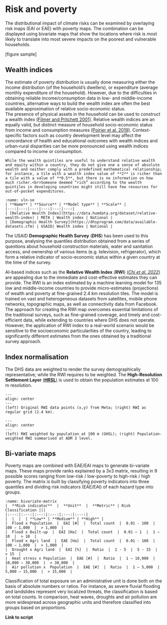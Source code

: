 # Risk and poverty

The distributional impact of climate risks can be examined by overlaying risk maps (EAI or EAE) with poverty maps.
The combination can be displayed using bivariate maps that show the locations where risk is most likely to translate into most severe impacts on the poorest and vulnerable households.

[figure sample]

## Wealth indices

The estimate of poverty distribution is usually done measuring either the income distribution (of the household’s dwellers), or expenditure (average monthly expenditure of the household). However, due to the difficulties in obtaining reliable income/consumption data in low- and middle-income countries, alternative ways to build the wealth index are often the best available approximation of relative socio-economic status.
<br>
The presence of physical assets in the household can be used to construct a wealth index [(Filmer and Pritchett 2001)](https://www.jstor.org/stable/3088292). Relative wealth indices are an equally valid, but distinct measure of household socio-economic status from income and consumption measures [(Poirier et al. 2019)](https://doi.org/10.1007/s11205-019-02187-9). Context-specific factors such as country development level may affect the concordance of health and educational outcomes with wealth indices and urban–rural disparities can be more pronounced using wealth indices compared to income or consumption.

```{caution}
While the wealth quintiles are useful to understand relative wealth and equity within a country, they do not give one a sense of absolute wealth and neither comply with a predefined mathematical relationship; for instance, a tile with a wealth index value of **2** is richer than a tile with a value of **0.5**, but there is no information on how much richer.<br>Someone deemed “rich” according to the wealth quintiles in developing countries might still have few resources for out-of-pocket expenditures.
```

```{table}
:name: vln-se
| **Name** | **Source** | **Model type** | **Scale** |
|---:|---:|---:|---:|---:|---:|
| [Relative Wealth Index](https://data.humdata.org/dataset/relative-wealth-index) | META | Wealth index | National |
| [Demographic Health Survey](https://dhsprogram.com/data/available-datasets.cfm) | USAID| Wealth index | National |
```

The USAID **Demographic Health Survey** (**DHS**) has been used to this purpose, analysing the quantiles distribution obtained from a series of questions about household construction materials, water and sanitation access, and ownership of various items (e.g. television, refrigerator), which form a relative indicator of socio-economic status within a given country at the time of the survey.

AI-based indices such as the **Relative Wealth Index** (**RWI**) [(*Chi et al. 2022*)](https://www.pnas.org/doi/10.1073/pnas.2113658119) are appealing due to the immediate and cost-effective estimates they can provide. The RWI is an index estimated by a machine learning model for 135 low and middle-income countries to provide micro-estimates (projections) of wealth and poverty at fine-grained 2.4 km resolution tiles. The model is trained on vast and heterogeneous datasets from satellites, mobile phone networks, topographic maps, as well as connectivity data from Facebook. The approach for creating the RWI map overcomes essential limitations of the traditional surveys, such as fine-grained coverage, and timely and cost-efficient data, while extending to countries where DHS does not operate. However, the application of RWI index to a real-world scenario would be sensitive to the socioeconomic particularities of the country, leading to significantly different estimates from the ones obtained by a traditional survey approach.

## Index normalisation

The DHS data are weighted to render the survey demographically representative; while the RWI requires to be weighted. The **High-Resolution Settlement Layer** [(**HRSL**)](https://arxiv.org/abs/1712.05839) is used to obtain the population estimates at 100 m resolution.

```{figure} images/rwi1.jpg
---
align: center
---
(left) Original RWI data points (x,y) from Meta; (right) RWI as regular grid (2.4 km).
```

```{figure} images/rwi2.jpg
---
align: center
---
(left) RWI weighted by population at 100 m (GHSL); (right) Population-weighted RWI summarised at ADM 3 level.
```

## Bi-variate maps

Poverty maps are combined with EAE/EAI maps to generate bi-variate maps. These maps provide ranks explained by a 3x3 matrix, resulting in 9 possible scores ranging from low-risk / low-poverty to high-risk / high poverty. The matrix is built by classifying poverty indicators into three quantiles and dividing risk indicators (EAE/EAI) of each hazard type into groups.

```{table}
:name: bivariate-matrix
|  **Risk indicator**  |  **Unit**  |  **Metric** | Risk Classification |||
|:---:|:---:|:---:|:---:|:---:|:---:|
|  |  |  | **Low** | **Medium** | **High** |
|  Flood x Population  |  EAI [#]  |  Total count  |  0.01 - 100  |  100 – 1,000  |  > 1,000  |
|  Flood x Built-up  |  EAI [Ha]  |  Total count  |  0.01 – 1  |  1 – 10  |  > 10  |
|  Flood x Agri land  |  EAE [Ha]  |  Total count  |  0.01 - 100  |  100 – 1,000  |  > 1,000  |
|  Drought x Agri land  |  EAI [%]  |  Ratio  |  1 - 5  |  5 - 15  |  > 15  |
|  Heat stress x Population  |  EAE [#]  |  Ratio  |  1 – 10,000  |  10,000 – 30,000  |  > 30,000  |
|  Air pollution x  Population  |  EAE [#]  |  Ratio  |  1 – 5,000  |  5,000 – 15,000  |  > 15,000  |
```

Classification of total exposure on an administrative unit is done both on the basis of absolute numbers or ratios. For instance, as severe fluvial flooding and landslides represent very localized threats, the classification is based on total counts. In comparison, heat waves, droughts and air pollution are more widespread across geographic units and therefore classified into groups based on proportions. 

**Link to script**
